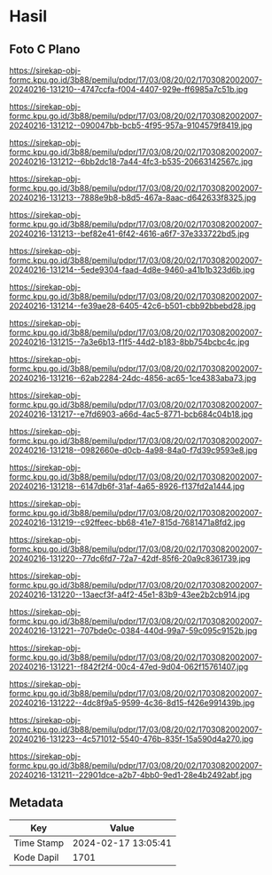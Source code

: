 # Hasil

## Foto C Plano

https://sirekap-obj-formc.kpu.go.id/3b88/pemilu/pdpr/17/03/08/20/02/1703082002007-20240216-131210--4747ccfa-f004-4407-929e-ff6985a7c51b.jpg

https://sirekap-obj-formc.kpu.go.id/3b88/pemilu/pdpr/17/03/08/20/02/1703082002007-20240216-131212--090047bb-bcb5-4f95-957a-9104579f8419.jpg

https://sirekap-obj-formc.kpu.go.id/3b88/pemilu/pdpr/17/03/08/20/02/1703082002007-20240216-131212--6bb2dc18-7a44-4fc3-b535-20663142567c.jpg

https://sirekap-obj-formc.kpu.go.id/3b88/pemilu/pdpr/17/03/08/20/02/1703082002007-20240216-131213--7888e9b8-b8d5-467a-8aac-d642633f8325.jpg

https://sirekap-obj-formc.kpu.go.id/3b88/pemilu/pdpr/17/03/08/20/02/1703082002007-20240216-131213--bef82e41-6f42-4616-a6f7-37e333722bd5.jpg

https://sirekap-obj-formc.kpu.go.id/3b88/pemilu/pdpr/17/03/08/20/02/1703082002007-20240216-131214--5ede9304-faad-4d8e-9460-a41b1b323d6b.jpg

https://sirekap-obj-formc.kpu.go.id/3b88/pemilu/pdpr/17/03/08/20/02/1703082002007-20240216-131214--fe39ae28-6405-42c6-b501-cbb92bbebd28.jpg

https://sirekap-obj-formc.kpu.go.id/3b88/pemilu/pdpr/17/03/08/20/02/1703082002007-20240216-131215--7a3e6b13-f1f5-44d2-b183-8bb754bcbc4c.jpg

https://sirekap-obj-formc.kpu.go.id/3b88/pemilu/pdpr/17/03/08/20/02/1703082002007-20240216-131216--62ab2284-24dc-4856-ac65-1ce4383aba73.jpg

https://sirekap-obj-formc.kpu.go.id/3b88/pemilu/pdpr/17/03/08/20/02/1703082002007-20240216-131217--e7fd6903-a66d-4ac5-8771-bcb684c04b18.jpg

https://sirekap-obj-formc.kpu.go.id/3b88/pemilu/pdpr/17/03/08/20/02/1703082002007-20240216-131218--0982660e-d0cb-4a98-84a0-f7d39c9593e8.jpg

https://sirekap-obj-formc.kpu.go.id/3b88/pemilu/pdpr/17/03/08/20/02/1703082002007-20240216-131218--6147db6f-31af-4a65-8926-f137fd2a1444.jpg

https://sirekap-obj-formc.kpu.go.id/3b88/pemilu/pdpr/17/03/08/20/02/1703082002007-20240216-131219--c92ffeec-bb68-41e7-815d-7681471a8fd2.jpg

https://sirekap-obj-formc.kpu.go.id/3b88/pemilu/pdpr/17/03/08/20/02/1703082002007-20240216-131220--77dc6fd7-72a7-42df-85f6-20a9c8361739.jpg

https://sirekap-obj-formc.kpu.go.id/3b88/pemilu/pdpr/17/03/08/20/02/1703082002007-20240216-131220--13aecf3f-a4f2-45e1-83b9-43ee2b2cb914.jpg

https://sirekap-obj-formc.kpu.go.id/3b88/pemilu/pdpr/17/03/08/20/02/1703082002007-20240216-131221--707bde0c-0384-440d-99a7-59c095c9152b.jpg

https://sirekap-obj-formc.kpu.go.id/3b88/pemilu/pdpr/17/03/08/20/02/1703082002007-20240216-131221--f842f2f4-00c4-47ed-9d04-062f15761407.jpg

https://sirekap-obj-formc.kpu.go.id/3b88/pemilu/pdpr/17/03/08/20/02/1703082002007-20240216-131222--4dc8f9a5-9599-4c36-8d15-f426e991439b.jpg

https://sirekap-obj-formc.kpu.go.id/3b88/pemilu/pdpr/17/03/08/20/02/1703082002007-20240216-131223--4c571012-5540-476b-835f-15a590d4a270.jpg

https://sirekap-obj-formc.kpu.go.id/3b88/pemilu/pdpr/17/03/08/20/02/1703082002007-20240216-131211--22901dce-a2b7-4bb0-9ed1-28e4b2492abf.jpg


## Metadata

| Key        | Value               |
| ---------- | ------------------- |
| Time Stamp | 2024-02-17 13:05:41 |
| Kode Dapil | 1701                |



